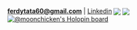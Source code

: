 **ferdytata60@gmail.com** | [Linkedin](https://www.linkedin.com/in/ferdymuhammadiqbal)
<img align="center" src="https://github-readme-stats.vercel.app/api/top-langs/?username=moonxchicken&layout=compact&theme=radical" />
<img align="center" src="https://github-readme-stats.vercel.app/api?username=moonxchicken&show_icons=true&theme=radical" />
[![@moonchicken's Holopin board](https://holopin.io/api/user/board?user=moonchicken)](https://holopin.io/@moonchicken)
